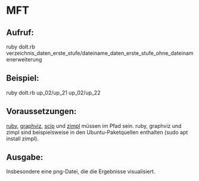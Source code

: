 # MFT

## Aufruf:
ruby doIt.rb verzeichnis_daten_erste_stufe/dateiname_daten_erste_stufe_ohne_dateinamenerweiterung

## Beispiel:
ruby doIt.rb up_02/up_21 up_02/up_22

## Voraussetzungen:
[ruby](https://www.ruby-lang.org/en/), [graphviz](https://www.graphviz.org/), [scip](https://scip.zib.de/index.php#download) und [zimpl](https://zimpl.zib.de/) müssen im Pfad sein. ruby, graphviz und zimpl sind beispielsweise in den Ubuntu-Paketquellen enthalten (sudo apt install zimpl).

## Ausgabe:
Insbesondere eine png-Datei, die die Ergebnisse visualisiert.
